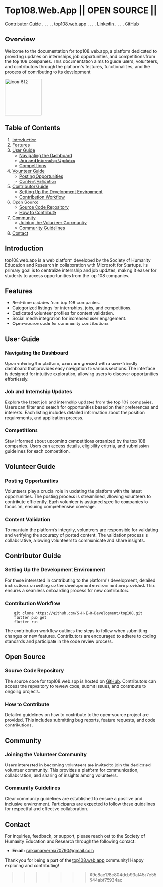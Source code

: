 

# Top108.Web.App  || OPEN SOURCE || 
[Contributor Guide](#contributor-guide) . . . . .    [top108.web.app](https://top108.web.app/) . . . . <a href = "https://www.linkedin.com/company/98176407/admin/feed/posts/"> LinkedIn </a> . . . . [GitHub](https://github.com/S-H-E-R-Development/top108/tree/main)

## Overview

Welcome to the documentation for top108.web.app, a platform dedicated to providing updates on internships, job opportunities, and competitions from the top 108 companies. This documentation aims to guide users, volunteers, and contributors through the platform's features, functionalities, and the process of contributing to its development.

<img src="https://github.com/S-H-E-R-Development/top108/assets/112231455/c1aaa7d7-9f82-4d60-9d3a-2629d71fb1ca" alt="icon-512" width="120" height="120" style = "align-items: center;">




## Table of Contents

1. [Introduction](#introduction)
2. [Features](#features)
3. [User Guide](#user-guide)
    - [Navigating the Dashboard](#navigating-the-dashboard)
    - [Job and Internship Updates](#job-and-internship-updates)
    - [Competitions](#competitions)
4. [Volunteer Guide](#volunteer-guide)
    - [Posting Opportunities](#posting-opportunities)
    - [Content Validation](#content-validation)
5. [Contributor Guide](#contributor-guide)
    - [Setting Up the Development Environment](#setting-up-the-development-environment)
    - [Contribution Workflow](#contribution-workflow)
6. [Open Source](#open-source)
    - [Source Code Repository](#source-code-repository)
    - [How to Contribute](#how-to-contribute)
7. [Community](#community)
    - [Joining the Volunteer Community](#joining-the-volunteer-community)
    - [Community Guidelines](#community-guidelines)
8. [Contact](#contact)

## Introduction

top108.web.app is a web platform developed by the Society of Humanity Education and Research in collaboration with Microsoft for Startups. Its primary goal is to centralize internship and job updates, making it easier for students to access opportunities from the top 108 companies.

## Features

- Real-time updates from top 108 companies.
- Categorized listings for internships, jobs, and competitions.
- Dedicated volunteer profiles for content validation.
- Social media integration for increased user engagement.
- Open-source code for community contributions.

## User Guide

### Navigating the Dashboard

Upon entering the platform, users are greeted with a user-friendly dashboard that provides easy navigation to various sections. The interface is designed for intuitive exploration, allowing users to discover opportunities effortlessly.

### Job and Internship Updates

Explore the latest job and internship updates from the top 108 companies. Users can filter and search for opportunities based on their preferences and interests. Each listing includes detailed information about the position, requirements, and application process.

### Competitions

Stay informed about upcoming competitions organized by the top 108 companies. Users can access details, eligibility criteria, and submission guidelines for each competition.

## Volunteer Guide

### Posting Opportunities

Volunteers play a crucial role in updating the platform with the latest opportunities. The posting process is streamlined, allowing volunteers to contribute efficiently. Each volunteer is assigned specific companies to focus on, ensuring comprehensive coverage.

### Content Validation

To maintain the platform's integrity, volunteers are responsible for validating and verifying the accuracy of posted content. The validation process is collaborative, allowing volunteers to communicate and share insights.

## Contributor Guide

### Setting Up the Development Environment

For those interested in contributing to the platform's development, detailed instructions on setting up the development environment are provided. This ensures a seamless onboarding process for new contributors.

### Contribution Workflow


        git clone https://github.com/S-H-E-R-Development/top108.git
        flutter pub get
        flutter run

     
The contribution workflow outlines the steps to follow when submitting changes or new features. Contributors are encouraged to adhere to coding standards and participate in the code review process.

## Open Source

### Source Code Repository

The source code for top108.web.app is hosted on [GitHub](https://github.com/S-H-E-R-Development/top108/tree/main). Contributors can access the repository to review code, submit issues, and contribute to ongoing projects.

### How to Contribute

Detailed guidelines on how to contribute to the open-source project are provided. This includes submitting bug reports, feature requests, and code contributions.

## Community

### Joining the Volunteer Community

Users interested in becoming volunteers are invited to join the dedicated volunteer community. This provides a platform for communication, collaboration, and sharing of insights among volunteers.

### Community Guidelines

Clear community guidelines are established to ensure a positive and inclusive environment. Participants are expected to follow these guidelines for respectful and effective collaboration.

## Contact

For inquiries, feedback, or support, please reach out to the Society of Humanity Education and Research through the following contact:

- **Email:** rajkumarverma70790@gmail.com 

Thank you for being a part of the [top108.web.app](https://top108.web.app/) community! Happy exploring and contributing! 
>>>>>>> 09c8ae178c804ddb93af45a7e55544abf75934ac

